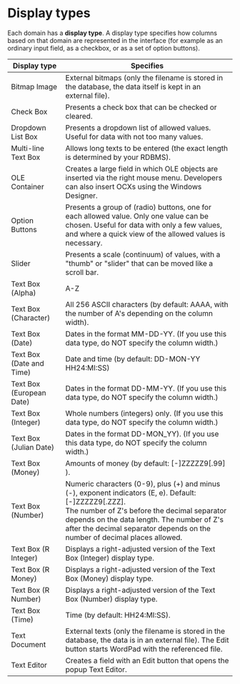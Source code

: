 # Display types

Each domain has a **display type**. A display type specifies how columns based on that domain are represented in the interface (for example as an ordinary input field, as a checkbox, or as a set of option buttons).

|**Display type**|**Specifies**|
|--------|--------|
|Bitmap Image|External bitmaps (only the filename is stored in the database, the data itself is kept in an external file).|
|Check Box|Presents a check box that can be checked or cleared.|
|Dropdown List Box|Presents a dropdown list of allowed values. Useful for data with not too many values.|
|Multi-line Text Box|Allows long texts to be entered (the exact length is determined by your RDBMS).|
|OLE Container|Creates a large field in which OLE objects are inserted via the right mouse menu. Developers can also insert OCXs using the Windows Designer.|
|Option Buttons|Presents a group of (radio) buttons, one for each allowed value. Only one value can be chosen. Useful for data with only a few values, and where a quick view of the allowed values is necessary.|
|Slider  |Presents a scale (continuum) of values, with a "thumb" or "slider" that can be moved like a scroll bar.|
|Text Box (Alpha)|A-Z     |
|Text Box (Character)|All 256 ASCII characters (by default: AAAA, with the number of A's depending on the column width).|
|Text Box (Date)|Dates in the format MM-DD-YY. (If you use this data type, do NOT specify the column width.)|
|Text Box (Date and Time)|Date and time (by default: DD-MON-YY HH24:MI:SS)|
|Text Box (European Date)|Dates in the format DD-MM-YY. (If you use this data type, do NOT specify the column width.)|
|Text Box (Integer)|Whole numbers (integers) only. (If you use this data type, do NOT specify the column width.)|
|Text Box (Julian Date)|Dates in the format DD-MON_YY). (If you use this data type, do NOT specify the column width.)|
|Text Box (Money)|Amounts of money (by default: [-]ZZZZZ9[.99] ).|
|Text Box (Number)|Numeric characters (0-9), plus (+) and minus (-), exponent indicators (E, e). Default: [-]ZZZZZ9[.ZZZ].<br/>			The number of Z's before the decimal separator depends on the data length. The number of Z's after the decimal separator depends on the number of decimal places allowed.|
|Text Box (R Integer)|Displays a right-adjusted version of the Text Box (Integer) display type.|
|Text Box (R Money)|Displays a right-adjusted version of the Text Box (Money) display type.|
|Text Box (R Number)|Displays a right-adjusted version of the Text Box (Number) display type.|
|Text Box (Time)|Time (by default: HH24:MI:SS).|
|Text Document|External texts (only the filename is stored in the database, the data is in an external file). The Edit button starts WordPad with the referenced file.|
|Text Editor|Creates a field with an Edit button that opens the popup Text Editor.|



 